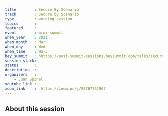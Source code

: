 ```yaml
---
title        : Secure By Scenario
track        : Secure by Scenario
type         : working-session
topics       :
featured     :
event        : mini-summit
when_year    : 2021
when_month   : Mar
when_day     : Wed
when_time    : WS-3
hey_summit   : hhttps://post-summit-sessions.heysummit.com/talks/secure-by-scenario-2/
session_slack:
status       : 
description  :
organizers   :
    - Juan Spinel
youtube_link : 
zoom_link    :  https://zoom.us/j/98767751967
---
```


## About this session
